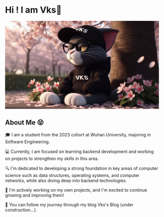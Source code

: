 # Hi ! I am Vks👋

<!--
**Vks-Feng/Vks-Feng** is a ✨ _special_ ✨ repository because its `README.md` (this file) appears on your GitHub profile.

Here are some ideas to get you started:

- 🔭 I’m currently working on ...
- 🌱 I’m currently learning ...
- 👯 I’m looking to collaborate on ...
- 🤔 I’m looking for help with ...
- 💬 Ask me about ...
- 📫 How to reach me: ...
- 😄 Pronouns: ...
- ⚡ Fun fact: ...
-->

![image](https://github.com/Vks-Feng/Vks-Feng/blob/main/bkg.png)


## About Me 😝


🎓 I am a student from the 2023 cohort at Wuhan University, majoring in Software Engineering.

💻 Currently, I am focused on learning backend development and working on projects to strengthen my skills in this area.

🔍 I'm dedicated to developing a strong foundation in key areas of computer science such as data structures, operating systems, and computer networks, while also diving deep into backend technologies.

🚀 I'm actively working on my own projects, and I'm excited to continue growing and improving them!

📝 You can follow my journey through my blog Vks's Blog (under construction...).



